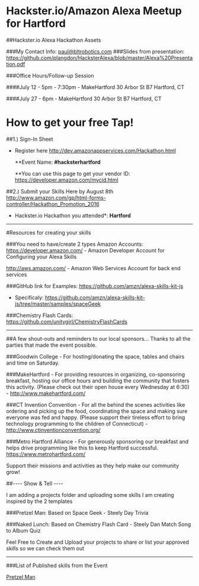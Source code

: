 # Hackster.io/Amazon Alexa Meetup for Hartford

##Hackster.io Alexa Hackathon Assets

###My Contact Info:
paul@bltrobotics.com
###Slides from presentation:
https://github.com/plangdon/HacksterAlexa/blob/master/Alexa%20Presentation.pdf


###Office Hours/Follow-up Session

####July 12 - 5pm - 7:30pm - MakeHartford
30 Arbor St B7
Hartford, CT


####July 27 - 6pm - MakeHartford
30 Arbor St B7
Hartford, CT

# How to get your free Tap!

##1.) Sign-In Sheet
- Register here
http://dev.amazonappservices.com/Hackathon.html

    **Event Name: __#hacksterhartford__

    **You can use this page to get your vendor ID:
         https://developer.amazon.com/mycid.html

##2.) Submit your Skills Here by August 8th
http://www.amazon.com/gp/html-forms-controller/Hackathon_Promotion_2016

- Hackster.io Hackathon you attended*: __Hartford__

------------

#Resources for creating your skills

###You need to have/create 2 types Amazon Accounts:
   https://developer.amazon.com/ - Amazon Developer Account for Configuring your Alexa Skills

   http://aws.amazon.com/ - Amazon Web Services Account for back end services


###GitHub link for Examples:
https://github.com/amzn/alexa-skills-kit-js
- Specificaly: https://github.com/amzn/alexa-skills-kit-js/tree/master/samples/spaceGeek

###Chemistry Flash Cards:
https://github.com/unitygirl/ChemistryFlashCards

------------------------

##A few shout-outs and reminders to our local sponsors...
Thanks to all the parties that made the event possible.
 
 
###Goodwin College - 
For hosting/donating the space, tables and chairs and time on Saturday.
 
###MakeHartford - 
For providing resources in organizing, co-sponsoring breakfast, hosting our office hours and building the community that fosters this activity. (Please check out their open house every Wednesday at 6:30)  - http://www.makehartford.com/
 
###CT Invention Convention - 
For all the behind the scenes activities like ordering and picking up the food, coordinating the space and making sure everyone was fed and happy. (Please support their tireless effort to bring technology programming to the children of Connecticut) - http://www.ctinventionconvention.org/ 
 
###Metro Hartford Alliance - 
For generously sponsoring our breakfast and helps drive programming like this to keep Hartford successful.  https://www.metrohartford.com/
 
Support their missions and activities as they help make our community grow! 


##---- Show & Tell ----

I am adding a projects folder and uploading some skills I am creating inspired by the 2 templates 

###Pretzel Man: 
Based on Space Geek - Steely Day Trivia

###Naked Lunch:
Based on Chemistry Flash Card - Steely Dan Match Song to Album Quiz

Feel Free to Create and Upload your projects to share or list your approved skills so we can check them out

-----------------------
###List of Published skills from the Event

[Pretzel Man](http://alexa.amazon.com/spa/index.html#skills/beta/amzn1.echo-sdk-ams.app.ecdabca0-0eb5-4b44-aec4-29da9fc0692d/?ref=skill_dsk_skb_ys_16)

